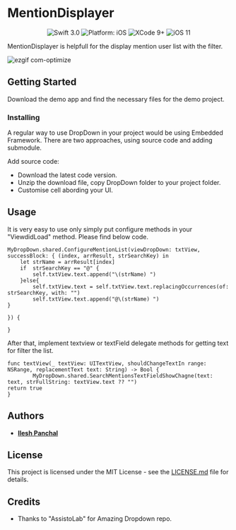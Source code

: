 # MentionDisplayer

<p align="center">
<img src="https://img.shields.io/badge/Swift-3.0-orange.svg" alt="Swift 3.0"/>
<img src="https://img.shields.io/badge/platform-iOS-brightgreen.svg" alt="Platform: iOS"/>
<img src="https://img.shields.io/badge/Xcode-9%2B-brightgreen.svg" alt="XCode 9+"/>
<img src="https://img.shields.io/badge/iOS-11%2B-brightgreen.svg" alt="iOS 11"/>
</a>
</p>

MentionDisplayer is helpfull for the display mention user list with the filter.

![ezgif com-optimize](https://i.imgflip.com/29p0xi.gif)


## Getting Started

Download the demo app and find the necessary files for the demo project.


### Installing

A regular way to use DropDown in your project would be using Embedded Framework. There are two approaches, using source code and adding submodule.

Add source code:

* Download the latest code version.
* Unzip the download file, copy DropDown folder to your project folder.
* Customise cell abording your UI.


## Usage
It is very easy to use only simply put configure methods in your "ViewdidLoad" method. Please find below code.

```
MyDropDown.shared.ConfigureMentionList(viewDropDown: txtView, successBlock: { (index, arrResult, strSearchKey) in
    let strName = arrResult[index]
    if  strSearchKey == "@" {
        self.txtView.text.append("\(strName) ")
    }else{
        self.txtView.text = self.txtView.text.replacingOccurrences(of: strSearchKey, with: "")
        self.txtView.text.append("@\(strName) ")
}

}) {

}
```
 After that, implement textview or textField delegate methods for getting text for filter the list.

```
func textView(_ textView: UITextView, shouldChangeTextIn range: NSRange, replacementText text: String) -> Bool {
        MyDropDown.shared.SearchMentionsTextFieldShowChagne(text: text, strFullString: textView.text ?? "")
return true
}
```

## Authors

* **[Ilesh Panchal](https://github.com/ilesh)** 


## License

This project is licensed under the MIT License - see the [LICENSE.md](LICENSE.md) file for details.

## Credits

* Thanks to "AssistoLab" for Amazing Dropdown repo.


